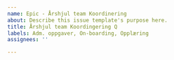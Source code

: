 ```yaml
---
name: Epic - Årshjul team Koordinering
about: Describe this issue template's purpose here.
title: Årshjul team Koordingering Q
labels: Adm. oppgaver, On-boarding, Opplæring
assignees: ''

---
```



